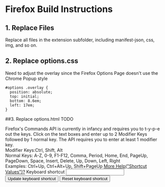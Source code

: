 # Firefox Build Instructions

## 1. Replace Files
Replace all files in the extension subfolder, including manifest-json, css, img, and so on.

## 2. Replace options.css
Need to adjust the overlay since the Firefox Options Page doesn't use the Chrome Popup style

    #options .overlay {
      position: absolute;
      top: initial;
      bottom: 8.6em;
      left: 17em;
    }

##3. Replace options.html
TODO
    <div>
      Firefox's Commands API is currently in infancy and requires you to t-y-p-e out the keys. Click on the text boxes and enter up to 2 Modifier Keys followed by 1 normal key. The API requires you to enter at least 1 modifier key.
      <br>
      Modifier Keys:Ctrl, Shift, Alt
      <br>
      Normal Keys: A-Z, 0-9, F1-F12, Comma, Period, Home, End, PageUp, PageDown, Space, Insert, Delete, Up, Down, Left, Right
      <br>
      Examples: Ctrl+Up, Ctrl+Alt+Up, Shift+PageUp
      <a href="https://developer.mozilla.org/Add-ons/WebExtensions/manifest.json/commands">More Help("Shortcut Values")?</a>
      <label>Keyboard shortcut</label>
      <input type="text" id="shortcut"/>
      <button id="update">Update keyboard shortcut</button>
      <button id="reset">Reset keyboard shortcut</button>
    </div>